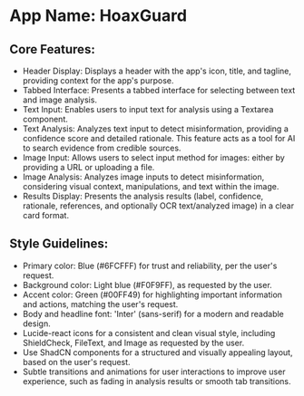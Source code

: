 # **App Name**: HoaxGuard

## Core Features:

- Header Display: Displays a header with the app's icon, title, and tagline, providing context for the app's purpose.
- Tabbed Interface: Presents a tabbed interface for selecting between text and image analysis.
- Text Input: Enables users to input text for analysis using a Textarea component.
- Text Analysis: Analyzes text input to detect misinformation, providing a confidence score and detailed rationale. This feature acts as a tool for AI to search evidence from credible sources.
- Image Input: Allows users to select input method for images: either by providing a URL or uploading a file.
- Image Analysis: Analyzes image inputs to detect misinformation, considering visual context, manipulations, and text within the image.
- Results Display: Presents the analysis results (label, confidence, rationale, references, and optionally OCR text/analyzed image) in a clear card format.

## Style Guidelines:

- Primary color: Blue (#6FCFFF) for trust and reliability, per the user's request.
- Background color: Light blue (#F0F9FF), as requested by the user.
- Accent color: Green (#00FF49) for highlighting important information and actions, matching the user's request.
- Body and headline font: 'Inter' (sans-serif) for a modern and readable design.
- Lucide-react icons for a consistent and clean visual style, including ShieldCheck, FileText, and Image as requested by the user.
- Use ShadCN components for a structured and visually appealing layout, based on the user's request.
- Subtle transitions and animations for user interactions to improve user experience, such as fading in analysis results or smooth tab transitions.